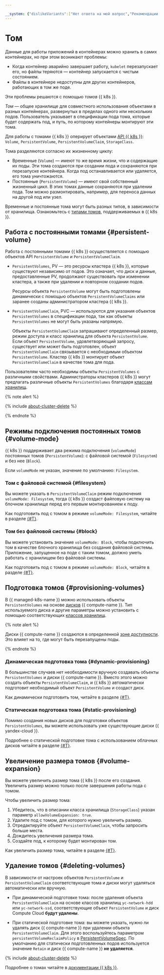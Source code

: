 ```yaml
---

__system: {"dislikeVariants":["Нет ответа на мой вопрос","Рекомендации не помогли","Содержание не соответствует заголовку","Другое"]}
---
```

# Том

Данные для работы приложений в контейнерах можно хранить в самих контейнерах, но при этом возникают проблемы:
* Когда контейнер аварийно завершает работу, `kubelet` перезапускает его, но файлы теряются — контейнер запускается с чистым состоянием.
* Файлы в контейнере недоступны для других контейнеров, работающих в том же поде.

Эти проблемы решаются с помощью _томов_ {{ k8s }}.

_Том_ — общее хранилище для совместного использования объектами в разных контейнерах, развернутых в пределах одного или нескольких подов. Пользователь указывает в спецификации пода тома, которые будет содержать под, и путь, по которому контейнеры монтируют эти тома.

Для работы с томами {{ k8s }} оперирует объектами [API {{ k8s }}](https://kubernetes.io/docs/reference/generated/kubernetes-api/v1.15/): `Volume`, `PersistentVolume`, `PersistentVolumeClaim`, `StorageClass`.

Тома разделяются согласно их жизненному циклу:
* Временные (`Volume`) — имеют то же время жизни, что и содержащие их поды. Эти тома создаются при создании пода и сохраняются при перезапуске контейнера. Когда под останавливается или удаляется, его тома уничтожаются.
* Постоянные (`PersistentVolume`) — имеют свой собственный жизненный цикл. В этих томах данные сохраняются при удалении пода. Том можно размонтировать, например, для переноса данных на другой под или узел.

Временные и постоянные тома могут быть разных типов, в зависимости от хранилища. Ознакомьтесь с [типами томов](https://kubernetes.io/docs/concepts/storage/volumes/#types-of-volumes), поддерживаемых в {{ k8s }}.

## Работа с постоянными томами {#persistent-volume}

Работа с постоянными томами {{ k8s }} осуществляется с помощью объектов API `PersistentVolume` и `PersistentVolumeClaim`.

* `PersistentVolumes`, PV — это ресурсы кластера {{ k8s }}, которые существуют независимо от подов. Это означает, что диск и данные, предоставленные PV, продолжают существовать при изменении кластера, а также при удалении и повторном создании подов.

  Ресурсы объекта `PersistentVolume` могут быть подготовлены динамически с помощью объектов `PersistentVolumeClaims` или заранее созданы администратором кластера {{ k8s }}.

* `PersistentVolumeClaim`, PVC — используются для указания объектов `PersistentVolumes` в спецификации пода, так как объекты `PersistentVolumes` не могут быть указаны напрямую.

  Объекты `PersistentVolumeClaim` запрашивают определенный размер, режим доступа и класс хранилищ для объекта `PersistentVolume`. Если объект `PersistentVolume`, удовлетворяющий запросу, существует или может быть подготовлен, объект `PersistentVolumeClaim` связывается с необходимым объектом `PersistentVolume`. Кластер {{ k8s }} монтирует объект `PersistentVolumeClaim` в качестве тома для пода.

Пользователям часто необходимы объекты `PersistentVolumes` с различными свойствами. Администраторы кластеров {{ k8s }} могут предлагать различные объекты `PersistentVolumes` благодаря [классам хранилищ](../operations/volumes/manage-storage-class.md).

{% note alert %}

{% include [about-cluster-delete](../../_includes/managed-kubernetes/note-k8s-cluster-delete.md) %}

{% endnote %}

## Режимы подключения постоянных томов {#volume-mode}

{{ k8s }} поддерживает два режима подключения (`volumeMode`) постоянных томов (`PersistentVolume`): с файловой системой (`Filesystem`) и без нее (`Block`).

Если `volumeMode` не указан, значение по умолчанию: `Filesystem`.

### Том с файловой системой {#filesystem}

Вы можете указать в `PersistentVolumeClaim` режим подключения `volumeMode: Filesystem`, тогда {{ k8s }} создаст файловую систему на блочном хранилище перед его первым монтированием к поду.

Как подготовить под с томом в режиме `volumeMode: Filesystem`, читайте в разделе [{#T}](../operations/volumes/dynamic-create-pv.md).

### Том без файловой системы {#block}

Вы можете установить значение `volumeMode: Block`, чтобы подключить том в качестве блочного хранилища без создания файловой системы. Приложение, запущенное на поде с таким томом, должно уметь работать с хранилищем без файловой системы.

Как подготовить под с томом в режиме `volumeMode: Block`, читайте в разделе [{#T}](../operations/volumes/mode-block.md).

## Подготовка томов {#provisioning-volumes}

В {{ managed-k8s-name }} можно использовать объекты `PersistentVolumes` на основе [дисков](../../compute/concepts/disk.md) {{ compute-name }}. Тип используемого диска и другие параметры можно установить с помощью соответствующих [классов хранилищ](../operations/volumes/manage-storage-class.md).

{% note alert %}

Диски {{ compute-name }} создаются в определенной [зоне доступности](../../overview/concepts/geo-scope.md). Это влияет на то, где могут быть перезапущены поды.

{% endnote %}

### Динамическая подготовка тома {#dynamic-provisioning}

В большинстве случаев нет необходимости вручную создавать объекты `PersistentVolumes` и диски {{ compute-name }}. Вместо этого можно создать объекты `PersistentVolumeClaim`, и {{ k8s }} автоматически подготовит необходимый объект `PersistentVolume` и создаст диск.

Как динамически подготовить том, читайте в разделе [{#T}](../operations/volumes/dynamic-create-pv.md).

### Статическая подготовка тома {#static-provisioning}

Помимо создания новых дисков для подготовки объектов `PersistentVolumes`, вы можете использовать уже существующие диски {{ yandex-cloud }}.

Подробнее о статической подготовке тома с использованием облачных дисков читайте в разделе [{#T}](../operations/volumes/static-create-pv.md).

## Увеличение размера томов {#volume-expansion}

Вы можете увеличить размер тома {{ k8s }} после его создания. Увеличить размер можно только после завершения работы пода с томом.

Чтобы увеличить размер тома:
1. Убедитесь, что в описании класса хранилища (`StorageClass`) указан параметр `allowVolumeExpansion: true`.
1. Удалите под с томом, для которого нужно увеличить размер.
1. Отредактируйте объект `PersistentVolumeClaim`, чтобы запросить больше места.
1. Дождитесь увеличения размера тома.
1. Создайте под, к которому будет монтирован том.

Как увеличить размер тома, читайте в разделе [{#T}](../operations/volumes/volume-expansion.md).

## Удаление томов {#deleting-volumes}

В зависимости от настроек объектов `PersistentVolume` и `PersistentVolumeClaim` соответствующие тома и диски могут удаляться автоматически или вручную.

* При динамической подготовке тома: после удаления объекта `PersistentVolumeClaim` на основе классов хранилищ `yc-network-hdd` или `yc-network-ssd`, соответствующие объект `PersistentVolume` и диск Compute Cloud **будут удалены**.

* При статической подготовке тома: вы можете указать, нужно ли удалять диск {{ compute-name }} при удалении объекта `PersistentVolumeClaim`. Для этого воспользуйтесь параметром `persistentVolumeReclaimPolicy` в [PersistentVolumeSpec](https://kubernetes.io/docs/reference/generated/kubernetes-api/v1.15/#persistentvolumespec-v1-core). По умолчанию для статически подготовленных подов используется значение `Retain` и диск {{ compute-name }} **не удаляется**.

{% include [about-cluster-delete](../../_includes/managed-kubernetes/note-k8s-cluster-delete.md) %}

Подробнее о томах читайте в [документации {{ k8s }}](https://kubernetes.io/docs/concepts/storage/persistent-volumes/).